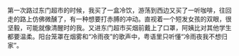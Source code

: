 第一次路过东门超市的时候，我买了一盒冷饮，游荡到西边又买了一听咖啡，往回走的路上仿佛微醺了，有一种想要打赤膊的冲动。直视着一个短发女孩的双眼，很坚毅，可能就像清醒时的我。又进东门超市买烟前戴上了口罩，阿姨比对其他学生都要温柔。阳台笼罩在烟雾和“冷雨夜”的歌声中，粤语里只听懂“冷雨夜我不想归家”。